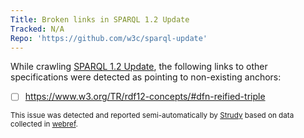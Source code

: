 ```yaml
---
Title: Broken links in SPARQL 1.2 Update
Tracked: N/A
Repo: 'https://github.com/w3c/sparql-update'
---
```


While crawling [SPARQL 1.2 Update](https://w3c.github.io/sparql-update/spec/), the following links to other specifications were detected as pointing to non-existing anchors:
* [ ] https://www.w3.org/TR/rdf12-concepts/#dfn-reified-triple

<sub>This issue was detected and reported semi-automatically by [Strudy](https://github.com/w3c/strudy/) based on data collected in [webref](https://github.com/w3c/webref/).</sub>
